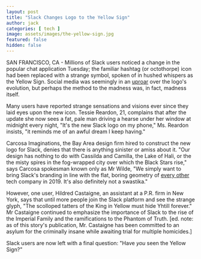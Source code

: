 ```yaml
---
layout: post
title: "Slack Changes Logo to the Yellow Sign"
author: jack
categories: [ tech ]
image: assets/images/the-yellow-sign.jpg
featured: false
hidden: false
---
```


SAN FRANCISCO, CA - Millions of Slack users noticed a change in the popular chat application Tuesday; the familiar hashtag (or octothorpe) icon had been replaced with a strange symbol, spoken of in hushed whispers as the Yellow Sign. Social media was seemingly in an [uproar](https://www.standard.co.uk/tech/slack-logo-change-reactions-a4041301.html) over the logo's evolution, but perhaps the method to the madness was, in fact, madness itself. 

Many users have reported strange sensations and visions ever since they laid eyes upon the new icon. Tessie Reardon, 21, complains that after the update she now sees a fat, pale man driving a hearse under her window at midnight every night, "It's the new Slack logo on my phone," Ms. Reardon insists, "it reminds me of an awful dream I keep having." 

Carcosa Imaginations, the Bay Area design firm hired to construct the new logo for Slack, denies that there is anything sinister or amiss about it. "Our design has nothing to do with Cassilda and Camilla, the Lake of Hali, or the the misty spires in the fog-wrapped city over which the Black Stars rise," says Carcosa spokesman known only as Mr Wilde, "We simply want to bring Slack's branding in line with the flat, boring geometry of [every other](https://www.artsy.net/article/artsy-editorial-one-trend-dominates-logos-big-tech) tech company in 2019. It's also definitely not a swastika."

However, one user, Hildred Castaigne, an assistant at a P.R. firm in New York, says that until more people join the Slack platform and see the strange glyph, "The scolloped tatters of the King in Yellow must hide Yhtill forever." Mr Castaigne continued to emphasize the importance of Slack to the rise of the Imperial Family and the ramifications to the Phantom of Truth. [ed. note: as of this story's publication, Mr. Castaigne has been committed to an asylum for the criminally insane while awaiting trial for multiple homicides.]

Slack users are now left with a final question: "Have _you_ seen the Yellow Sign?" 